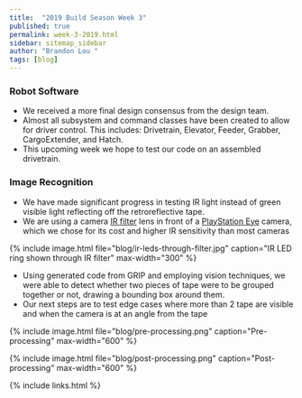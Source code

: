 ```yaml
---
title:  "2019 Build Season Week 3"
published: true
permalink: week-3-2019.html
sidebar: sitemap_sidebar
author: "Brandon Lou "
tags: [blog]
---
```


### Robot Software

- We received a more final design consensus from the design team.
- Almost all subsystem and command classes have been created to allow for driver control. This includes: Drivetrain, Elevator, Feeder, Grabber, CargoExtender, and Hatch.
- This upcoming week we hope to test our code on an assembled drivetrain.

### Image Recognition

- We have made significant progress in testing IR light instead of green visible light reflecting off the retroreflective tape.
- We are using a camera [IR filter](https://www.amazon.com/NEEWER-58MM-Infrared-Filter-Camera/dp/B003U65A7E/) lens in front of a [PlayStation Eye](https://www.amazon.com/Sony-PlayStation-Camera-Bulk-Packaging-Pc/dp/B0072I2240) camera, which we chose for its cost and higher IR sensitivity than most cameras

{% include image.html file="blog/ir-leds-through-filter.jpg" caption="IR LED ring shown through IR filter" max-width="300" %}

- Using generated code from GRIP and employing vision techniques, we were able to detect whether two pieces of tape were to be grouped together or not, drawing a bounding box around them.
- Our next steps are to test edge cases where more than 2 tape are visible and when the camera is at an angle from the tape

{% include image.html file="blog/pre-processing.png" caption="Pre-processing" max-width="600" %}

{% include image.html file="blog/post-processing.png" caption="Post-processing" max-width="600" %}

{% include links.html %}
